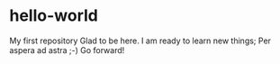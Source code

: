 # hello-world
My first repository
Glad to be here.
I am ready to learn new things;
Per aspera ad astra ;-)
Go forward!
